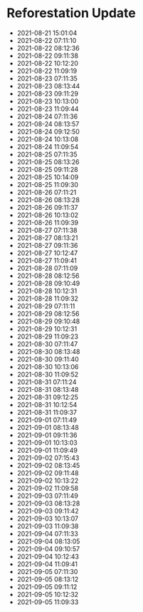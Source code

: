 # Reforestation Update

- 2021-08-21 15:01:04
- 2021-08-22 07:11:10
- 2021-08-22 08:12:36
- 2021-08-22 09:11:38
- 2021-08-22 10:12:20
- 2021-08-22 11:09:19
- 2021-08-23 07:11:35
- 2021-08-23 08:13:44
- 2021-08-23 09:11:29
- 2021-08-23 10:13:00
- 2021-08-23 11:09:44
- 2021-08-24 07:11:36
- 2021-08-24 08:13:57
- 2021-08-24 09:12:50
- 2021-08-24 10:13:08
- 2021-08-24 11:09:54
- 2021-08-25 07:11:35
- 2021-08-25 08:13:26
- 2021-08-25 09:11:28
- 2021-08-25 10:14:09
- 2021-08-25 11:09:30
- 2021-08-26 07:11:21
- 2021-08-26 08:13:28
- 2021-08-26 09:11:37
- 2021-08-26 10:13:02
- 2021-08-26 11:09:39
- 2021-08-27 07:11:38
- 2021-08-27 08:13:21
- 2021-08-27 09:11:36
- 2021-08-27 10:12:47
- 2021-08-27 11:09:41
- 2021-08-28 07:11:09
- 2021-08-28 08:12:56
- 2021-08-28 09:10:49
- 2021-08-28 10:12:31
- 2021-08-28 11:09:32
- 2021-08-29 07:11:11
- 2021-08-29 08:12:56
- 2021-08-29 09:10:48
- 2021-08-29 10:12:31
- 2021-08-29 11:09:23
- 2021-08-30 07:11:47
- 2021-08-30 08:13:48
- 2021-08-30 09:11:40
- 2021-08-30 10:13:06
- 2021-08-30 11:09:52
- 2021-08-31 07:11:24
- 2021-08-31 08:13:48
- 2021-08-31 09:12:25
- 2021-08-31 10:12:54
- 2021-08-31 11:09:37
- 2021-09-01 07:11:49
- 2021-09-01 08:13:48
- 2021-09-01 09:11:36
- 2021-09-01 10:13:03
- 2021-09-01 11:09:49
- 2021-09-02 07:15:43
- 2021-09-02 08:13:45
- 2021-09-02 09:11:48
- 2021-09-02 10:13:22
- 2021-09-02 11:09:58
- 2021-09-03 07:11:49
- 2021-09-03 08:13:28
- 2021-09-03 09:11:42
- 2021-09-03 10:13:07
- 2021-09-03 11:09:38
- 2021-09-04 07:11:33
- 2021-09-04 08:13:05
- 2021-09-04 09:10:57
- 2021-09-04 10:12:43
- 2021-09-04 11:09:41
- 2021-09-05 07:11:30
- 2021-09-05 08:13:12
- 2021-09-05 09:11:12
- 2021-09-05 10:12:32
- 2021-09-05 11:09:33
